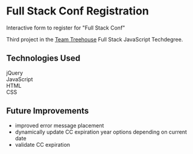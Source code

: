 # Full Stack Conf Registration
Interactive form to register for "Full Stack Conf"

Third project in the [Team Treehouse](http://referrals.trhou.se/clarkwinters) Full Stack JavaScript Techdegree.

## Technologies Used
jQuery  
JavaScript  
HTML  
CSS  

## Future Improvements
- improved error message placement
- dynamically update CC expiration year options depending on current date
- validate CC expiration